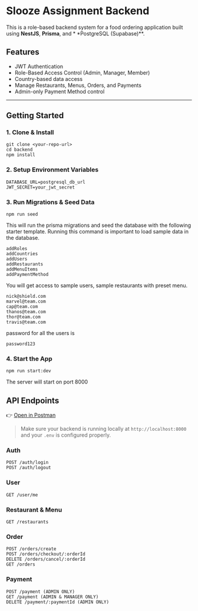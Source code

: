 # Slooze Assignment Backend

This is a role-based backend system for a food ordering application built using **NestJS**, **Prisma**, and *
*PostgreSQL (Supabase)**.

## Features

- JWT Authentication
- Role-Based Access Control (Admin, Manager, Member)
- Country-based data access
- Manage Restaurants, Menus, Orders, and Payments
- Admin-only Payment Method control

---

## Getting Started

### 1. Clone & Install

```code
git clone <your-repo-url>
cd backend
npm install
```

### 2. Setup Environment Variables

```code
DATABASE_URL=postgresql_db_url
JWT_SECRET=your_jwt_secret
```

### 3. Run Migrations & Seed Data

```code
npm run seed
```

This will run the prisma migrations and seed the database with the following starter template. Running this command is important to load sample data in the database.

```code
addRoles
addCountries
addUsers
addRestaurants
addMenuItems
addPaymentMethod
```

You will get access to sample users, sample restaurants with preset menu.

```code
nick@shield.com
marvel@team.com
cap@team.com
thanos@team.com
thor@team.com
travis@team.com
```

password for all the users is
```code
password123
```

### 4. Start the App

```code
npm run start:dev
```

The server will start on port 8000

## API Endpoints

👉 [Open in Postman](https://www.postman.com/galactic-capsule-507211/workspace/slooze/collection/24589974-f08cdacf-dbe7-417b-80db-20a398f6997e?action=share&creator=24589974&active-environment=24589974-5a6f43b2-e474-43cf-a546-e6ecb7824fac)

> Make sure your backend is running locally at `http://localhost:8000` and your `.env` is configured properly.

### Auth

```code
POST /auth/login
POST /auth/logout
```

### User

```code
GET /user/me
```

### Restaurant & Menu

```code
GET /restaurants
```

### Order

```code
POST /orders/create
POST /orders/checkout/:orderId
DELETE /orders/cancel/:orderId
GET /orders
```

### Payment

```code
POST /payment (ADMIN ONLY)
GET /payment (ADMIN & MANAGER ONLY)
DELETE /payment/:paymentId (ADMIN ONLY)
```